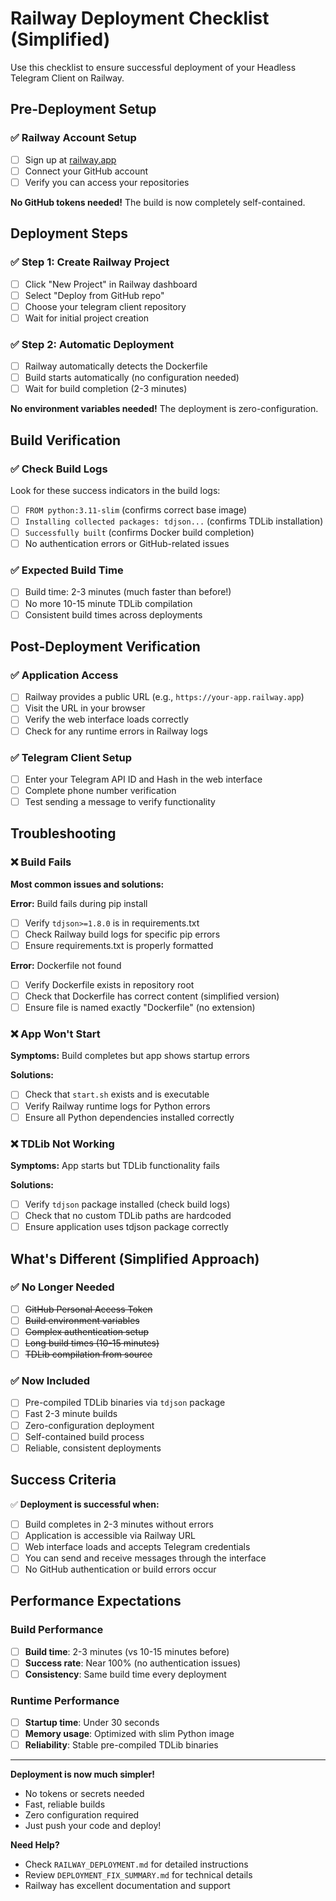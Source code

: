 # Railway Deployment Checklist (Simplified)

Use this checklist to ensure successful deployment of your Headless Telegram Client on Railway.

## Pre-Deployment Setup

### ✅ Railway Account Setup
- [ ] Sign up at [railway.app](https://railway.app)
- [ ] Connect your GitHub account
- [ ] Verify you can access your repositories

**No GitHub tokens needed!** The build is now completely self-contained.

## Deployment Steps

### ✅ Step 1: Create Railway Project
- [ ] Click "New Project" in Railway dashboard
- [ ] Select "Deploy from GitHub repo"
- [ ] Choose your telegram client repository
- [ ] Wait for initial project creation

### ✅ Step 2: Automatic Deployment
- [ ] Railway automatically detects the Dockerfile
- [ ] Build starts automatically (no configuration needed)
- [ ] Wait for build completion (2-3 minutes)

**No environment variables needed!** The deployment is zero-configuration.

## Build Verification

### ✅ Check Build Logs
Look for these success indicators in the build logs:

- [ ] `FROM python:3.11-slim` (confirms correct base image)
- [ ] `Installing collected packages: tdjson...` (confirms TDLib installation)
- [ ] `Successfully built` (confirms Docker build completion)
- [ ] No authentication errors or GitHub-related issues

### ✅ Expected Build Time
- [ ] Build time: 2-3 minutes (much faster than before!)
- [ ] No more 10-15 minute TDLib compilation
- [ ] Consistent build times across deployments

## Post-Deployment Verification

### ✅ Application Access
- [ ] Railway provides a public URL (e.g., `https://your-app.railway.app`)
- [ ] Visit the URL in your browser
- [ ] Verify the web interface loads correctly
- [ ] Check for any runtime errors in Railway logs

### ✅ Telegram Client Setup
- [ ] Enter your Telegram API ID and Hash in the web interface
- [ ] Complete phone number verification
- [ ] Test sending a message to verify functionality

## Troubleshooting

### ❌ Build Fails
**Most common issues and solutions:**

**Error:** Build fails during pip install
- [ ] Verify `tdjson>=1.8.0` is in requirements.txt
- [ ] Check Railway build logs for specific pip errors
- [ ] Ensure requirements.txt is properly formatted

**Error:** Dockerfile not found
- [ ] Verify Dockerfile exists in repository root
- [ ] Check that Dockerfile has correct content (simplified version)
- [ ] Ensure file is named exactly "Dockerfile" (no extension)

### ❌ App Won't Start
**Symptoms:** Build completes but app shows startup errors

**Solutions:**
- [ ] Check that `start.sh` exists and is executable
- [ ] Verify Railway runtime logs for Python errors
- [ ] Ensure all Python dependencies installed correctly

### ❌ TDLib Not Working
**Symptoms:** App starts but TDLib functionality fails

**Solutions:**
- [ ] Verify `tdjson` package installed (check build logs)
- [ ] Check that no custom TDLib paths are hardcoded
- [ ] Ensure application uses tdjson package correctly

## What's Different (Simplified Approach)

### ✅ No Longer Needed
- [ ] ~~GitHub Personal Access Token~~
- [ ] ~~Build environment variables~~
- [ ] ~~Complex authentication setup~~
- [ ] ~~Long build times (10-15 minutes)~~
- [ ] ~~TDLib compilation from source~~

### ✅ Now Included
- [ ] Pre-compiled TDLib binaries via `tdjson` package
- [ ] Fast 2-3 minute builds
- [ ] Zero-configuration deployment
- [ ] Self-contained build process
- [ ] Reliable, consistent deployments

## Success Criteria

✅ **Deployment is successful when:**
- [ ] Build completes in 2-3 minutes without errors
- [ ] Application is accessible via Railway URL
- [ ] Web interface loads and accepts Telegram credentials
- [ ] You can send and receive messages through the interface
- [ ] No GitHub authentication or build errors occur

## Performance Expectations

### Build Performance
- [ ] **Build time**: 2-3 minutes (vs 10-15 minutes before)
- [ ] **Success rate**: Near 100% (no authentication issues)
- [ ] **Consistency**: Same build time every deployment

### Runtime Performance
- [ ] **Startup time**: Under 30 seconds
- [ ] **Memory usage**: Optimized with slim Python image
- [ ] **Reliability**: Stable pre-compiled TDLib binaries

---

**Deployment is now much simpler!** 
- No tokens or secrets needed
- Fast, reliable builds
- Zero configuration required
- Just push your code and deploy!

**Need Help?** 
- Check `RAILWAY_DEPLOYMENT.md` for detailed instructions
- Review `DEPLOYMENT_FIX_SUMMARY.md` for technical details
- Railway has excellent documentation and support
